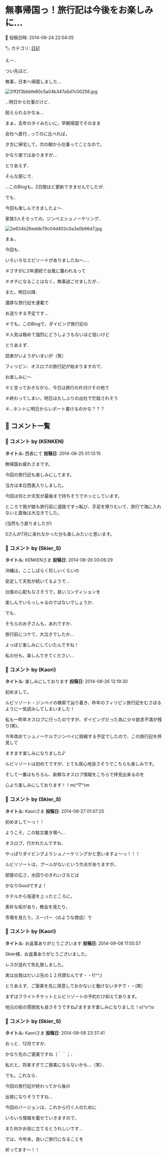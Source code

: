 # 無事帰国っ！旅行記は今後をお楽しみに…

📅 投稿日時: 2014-08-24 22:04:05

🏷️ カテゴリ: [日記](cc4b5682fb7b8b144980957a978653fb0.md)

えー．





つい先ほど．


無事，日本へ帰国しました…




![31f2f3bbbfe80c5a04b347a5d7c00256.jpg](images/31f2f3bbbfe80c5a04b347a5d7c00256.jpg)




…明日から仕事だけど．


耐えられるかなぁ…





まぁ，去年のタイみたいに，早朝帰国でそのまま


会社へ直行…ってのに比べれば，


夕方に帰宅して，次の朝から仕事ってことなので，


かなり楽ではありますが…





とりあえず．


そんな感じで．


…このBlogも，2日間ほど更新できませんでしたが．





でも．


今回も楽しんできましたよ～．


家族3人そろっての，ジンベエシュノーケリング．




![2e624b26eddb79c04d402c0a3a0b66d7.jpg](images/2e624b26eddb79c04d402c0a3a0b66d7.jpg)




まぁ，


今回も．


いろいろなエピソードがありましたね～…．


＃さすがに2年連続で台風に襲われるって


＃オチになることはなく，無事過ごせましたが…





また，明日以降．


濃厚な旅行記を連載で


お送りする予定です…





＃でも，このBlogで，ダイビング旅行記の


＃人気は極めて強烈にどうしようもないほど低いけど





とりあえず．


読者がいようがいまいが（笑）


フィリピン．オスロブの旅行記が始まりますので．


お楽しみに～





＃と言っておきながら，今日は旅行の片付けその他で


＃終わってしまい，明日は久しぶりの出社で忙殺されそう


＃…ホントに明日からレポート書けるのかな？？？

## 💬 コメント一覧

### 💬 コメント by (KENKEN)
**タイトル**: 西表にて
**投稿日**: 2014-08-25 01:13:15

無帰国お疲れさまです。

今回の旅行記も楽しみにしてます。



当方は本日西表入りしました。

今回は何とか天気が最後まで持ちそうでホッとしています。



ところで我が娘も旅行前に道路ですっ転び、手足を擦りむいて、旅行で海に入れないと直後は大泣きでした。

(当然もう直りましたが)



Sさんが7月に来れなかった分も楽しみたいと思います。

### 💬 コメント by (Skier_S)
**タイトル**: KENKENさま
**投稿日**: 2014-08-26 03:06:29

沖縄は，ここしばらく珍しいくらいの

安定して天気が続いてるようで…

台風の心配もなさそうで，良いコンディションを

楽しんでいらっしゃるのではないでしょうか．



でも．

そちらのお子さんも，あれですか．

旅行前にコケて，大泣きでしたか…

よっぽど楽しみにしていたんですね！



私の分も，楽しんできてください…

### 💬 コメント by (Kaori)
**タイトル**: 楽しみにしております
**投稿日**: 2014-08-26 12:19:30

初めまして。

ルビリゾート・ジンベイの検索で辿り着き、昨年のフィリピン旅行記をむさぼるように一気読みしてしまいました！



私も一昨年オスロブに行ったのですが、ダイビングだった為に少々欲求不満が残り(笑)、

今年改めてシュノーケルでジンベイに挑戦する予定でしたので、この旅行記を拝見して

ますます楽しみになりました♪

ルビリゾートは初めてですが、とても居心地良さそうでこちらも楽しみです。



そして一番はもちろん、新鮮なオスロブ情報をこちらで拝見出来るのを

心より楽しみにしております！！m(^▽^)m

### 💬 コメント by (Skier_S)
**タイトル**: Kaoriさま
**投稿日**: 2014-08-27 01:07:25

初めまして～っ！！

ようこそ，この駄文置き場へ…



オスロブ，行かれたんですね．

やっぱりダイビングよりシュノーケリングかと思いますよ～っ！！！



ルビリゾートは，プールがないという欠点がありますが，

部屋の広さ，水回りのきれいさなどは

かなりGoodですよ！



ホテルから坂道を上ったところに，

素朴な街があり，教会を見たり，

市場を見たり，スーパー（のような商店）で

### 💬 コメント by (Kaori)
**タイトル**: お返事ありがとうございます
**投稿日**: 2014-09-08 11:55:57

Skier様、お返事ありがとうございました。

レスが送れて失礼致しました。



実は出発はだいぶ先の１２月頭なんです・・f(^^;)

とりあえず、ご褒美を先に用意しておかないと働けないタチで・・(笑)

まずはフライトチケットとルビリゾートの予約だけ抑えてあります。



地元の街の雰囲気も良さそうですね♪ますます楽しみになりました！o(^o^)o

### 💬 コメント by (Skier_S)
**タイトル**: Kaoriさま
**投稿日**: 2014-09-08 23:37:41

おっと．12月ですか．

かなり先のご褒美ですね（＾＾；．

私だと，将来すぎてご褒美にならないかも…（笑）．



でも，これなら．

今回の旅行記が終わってから後の

出発になりそうですね…

今回のバージョンは，これから行く人のために

いろいろ情報を載せていきますので，

また何かお役に立てるとうれしいです…



では，今年末，良いご旅行になることを

祈ってます～！！

